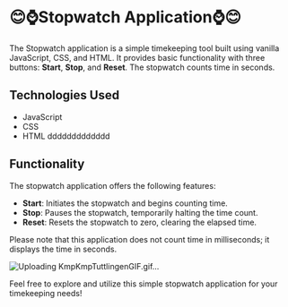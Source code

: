 # 😊⌚Stopwatch Application⌚😊

The Stopwatch application is a simple timekeeping tool built using vanilla JavaScript, CSS, and HTML. It provides basic functionality with three buttons: **Start**, **Stop**, and **Reset**. The stopwatch counts time in seconds.


## Technologies Used

- JavaScript
- CSS
- HTML
           ddddddddddddd
## Functionality

The stopwatch application offers the following features:

- **Start**: Initiates the stopwatch and begins counting time.
- **Stop**: Pauses the stopwatch, temporarily halting the time count.
- **Reset**: Resets the stopwatch to zero, clearing the elapsed time.




Please note that this application does not count time in milliseconds; it displays the time in seconds.

![Uploading KmpKmpTuttlingenGIF.gif…]()


Feel free to explore and utilize this simple stopwatch application for your timekeeping needs!
